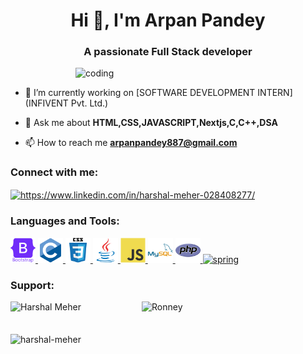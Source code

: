 <h1 align="center">Hi 👋, I'm Arpan Pandey</h1>
<h3 align="center">A passionate Full Stack developer </h3>
<img align="right" alt="coding" width="400" src="https://user-images.githubusercontent.com/55389276/140866485-8fb1c876-9a8f-4d6a-98dc-08c4981eaf70.gif">

<p align="left"> <img src="https://komarev.com/ghpvc/?username=flirtycoder&label=Profile%20views&color=0e75b6&style=flat" alt="" /> </p>

- 🔭 I’m currently working on [SOFTWARE DEVELOPMENT INTERN](INFIVENT Pvt. Ltd.)

- 💬 Ask me about **HTML,CSS,JAVASCRIPT,Nextjs,C,C++,DSA**

- 📫 How to reach me **arpanpandey887@gmail.com**

<h3 align="left">Connect with me:</h3>
<p align="left">

<a href="https://www.linkedin.com/in/arpan-pandey-9a9668251/" target="blank"><img align="center" src="https://raw.githubusercontent.com/rahuldkjain/github-profile-readme-generator/master/src/images/icons/Social/linked-in-alt.svg" alt="https://www.linkedin.com/in/harshal-meher-028408277/" height="30" width="40" /></a>
</p>

<h3 align="left">Languages and Tools:</h3>
<p align="left"> <a href="https://getbootstrap.com" target="_blank" rel="noreferrer"> <img src="https://raw.githubusercontent.com/devicons/devicon/master/icons/bootstrap/bootstrap-plain-wordmark.svg" alt="bootstrap" width="40" height="40"/> </a> <a href="https://www.cprogramming.com/" target="_blank" rel="noreferrer"> <img src="https://raw.githubusercontent.com/devicons/devicon/master/icons/c/c-original.svg" alt="c" width="40" height="40"/> </a> <a href="https://www.w3schools.com/css/" target="_blank" rel="noreferrer"> <img src="https://raw.githubusercontent.com/devicons/devicon/master/icons/css3/css3-original-wordmark.svg" alt="css3" width="40" height="40"/> </a> <a href="https://www.java.com" target="_blank" rel="noreferrer"> <img src="https://raw.githubusercontent.com/devicons/devicon/master/icons/java/java-original.svg" alt="java" width="40" height="40"/> </a> <a href="https://developer.mozilla.org/en-US/docs/Web/JavaScript" target="_blank" rel="noreferrer"> <img src="https://raw.githubusercontent.com/devicons/devicon/master/icons/javascript/javascript-original.svg" alt="javascript" width="40" height="40"/> </a> <a href="https://www.mysql.com/" target="_blank" rel="noreferrer"> <img src="https://raw.githubusercontent.com/devicons/devicon/master/icons/mysql/mysql-original-wordmark.svg" alt="mysql" width="40" height="40"/> </a> <a href="https://www.php.net" target="_blank" rel="noreferrer"> <img src="https://raw.githubusercontent.com/devicons/devicon/master/icons/php/php-original.svg" alt="php" width="40" height="40"/> </a> <a href="https://spring.io/" target="_blank" rel="noreferrer"> <img src="https://www.vectorlogo.zone/logos/springio/springio-icon.svg" alt="spring" width="40" height="40"/> </a> </p>

<h3 align="left">Support:</h3>
<p><a href="https://www.buymeacoffee.com/Harshal Meher"> <img align="left" src="https://cdn.buymeacoffee.com/buttons/v2/default-yellow.png" height="50" width="210" alt="Harshal Meher" /></a><a href="https://ko-fi.com/Ronney"> <img align="left" src="https://cdn.ko-fi.com/cdn/kofi3.png?v=3" height="50" width="210" alt="Ronney" /></a></p><br><br>

<p><img align="center" src="https://github-readme-stats.vercel.app/api/top-langs?username=harshal-meher&show_icons=true&locale=en&layout=compact" alt="harshal-meher" /></p>

<!---
flirtycoder/flirtycoder is a ✨ special ✨ repository because its `README.md` (this file) appears on your GitHub profile.
You can click the Preview link to take a look at your changes.
--->
